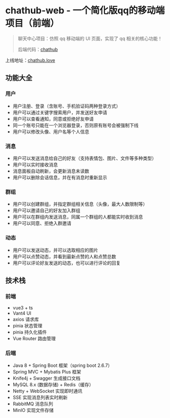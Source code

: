 # chathub-web - 一个简化版qq的移动端项目（前端）

>聊天中心项目：仿照 qq 移动端的 UI 页面，实现了 qq 相关的核心功能！
>
>后端代码：[chathub](https://github.com/JollyCorivuG/chathub)

上线地址：[chathub.love](http://www.chathub.love/)
## 功能大全

### 用户

- 用户注册、登录（含账号、手机验证码两种登录方式）
- 用户可以通过关键字搜索用户，并发送好友申请
- 用户可以查看通知，同意或拒绝好友申请
- 同一个账号只能在一个浏览器登录，否则原有账号会被强制下线
- 用户可以修改头像、用户名等个人信息

### 消息

- 用户可以发送消息给自己的好友（支持表情包、图片、文件等多种类型）
- 用户可以实时接收消息
- 消息面板自动刷新，会更新消息未读数
- 用户可以删除会话信息，并在有消息时重新显示

### 群组

- 用户可以创建群组，并指定群组相关信息（头像，最大人数限制等）
- 用户可以邀请自己的好友加入群组
- 用户可以在群组内发送消息，同属一个群组的人都能实时收到消息
- 用户可以同意、拒绝入群邀请

### 动态

- 用户可以发送动态，并可以选取相应的图片
- 用户可以点赞动态，并看到最新点赞的人和点赞总数
- 用户可以评论好友发送的动态，也可以进行评论的回复

## 技术栈

### 前端

- vue3 + ts
- Vant4 UI
- axios 请求库
- pinia 状态管理
- pinia 持久化插件
- Vue Router 路由管理

### 后端

- Java 8 + Spring Boot 框架（spring boot 2.6.7）
- Spring MVC + Mybatis Plus 框架
- Knife4j + Swagger 生成接口文档
- MySQL 8.x (数据存储) + Redis（缓存）
- Netty + WebSocket 实现即时通讯
- SSE 实现消息列表实时刷新
- RabbitMQ 消息队列
- MinIO 实现文件存储

